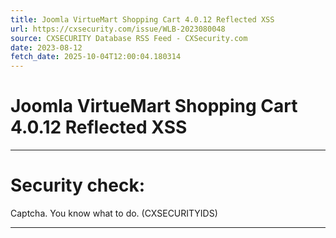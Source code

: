```yaml
---
title: Joomla VirtueMart Shopping Cart 4.0.12 Reflected XSS
url: https://cxsecurity.com/issue/WLB-2023080048
source: CXSECURITY Database RSS Feed - CXSecurity.com
date: 2023-08-12
fetch_date: 2025-10-04T12:00:04.180314
---
```


# Joomla VirtueMart Shopping Cart 4.0.12 Reflected XSS

---

# Security check:

Captcha. You know what to do. (CXSECURITYIDS)

---